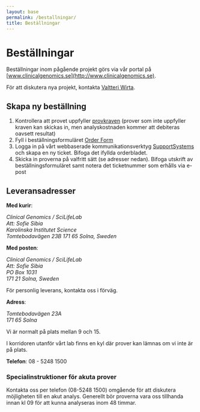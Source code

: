 ```yaml
---
layout: base
permalink: /bestallningar/
title: Beställningar
---
```


# Beställningar
Beställningar inom pågående projekt görs via vår portal på [www.clinicalgenomics.se](http://www.clinicalgenomics.se).

För att diskutera nya projekt, kontakta [Valtteri Wirta](mailto:valtteri.wirta@scilifelab.se).


## Skapa ny beställning
1. Kontrollera att provet uppfyller [provkraven](http://www.clinicalgenomics.se/provkrav/) (prover som inte uppfyller kraven kan skickas in, men analyskostnaden kommer att debiteras oavsett resultat)
2. Fyll i beställningsformuläret [Order Form](https://clinical-scilifelab.supportsystem.com/kb/faq.php?cid=11)
3. Logga in på vårt webbaserade kommunikationsverktyg [SupportSystems](https://clinical-scilifelab.supportsystem.com) och skapa en ny ticket. Bifoga det ifyllda orderbladet.
4. Skicka in proverna på valfritt sätt (se adresser nedan). Bifoga utskrift av beställningsformuläret samt notera det ticketnummer som erhålls via e-post



## Leveransadresser

**Med kurir**:

<address>
	Clinical Genomics / SciLifeLab <br>
	Att: Sofie Sibia <br>
	Karolinska Institutet Science <br>
	Tomtebodavägen 23B 171 65 Solna, Sweden
</address>

**Med posten**:

<address>
	Clinical Genomics / SciLifeLab <br>
	Att: Sofie Sibia <br>
	PO Box 1031 <br>
	171 21 Solna, Sweden
</address>

För personlig leverans, kontakta oss i förväg. 

**Adress**:

<address>
	Tomtebodavägen 23A <br>
	171 65 Solna
</address>

Vi är normalt på plats mellan 9 och 15.

I korridoren utanför vårt lab finns en kyl där prover kan lämnas om vi inte är på plats. 

**Telefon**: 08 - 5248 1500

### Specialinstruktioner för akuta prover
Kontakta oss per telefon (08-5248 1500) omgående för att diskutera möjligheten till en akut analys. Generellt bör proverna vara oss tillhanda innan kl 09 för att kunna analyseras inom 48 timmar.
